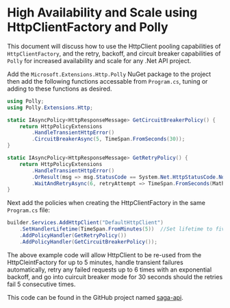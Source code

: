 # High Availability and Scale using HttpClientFactory and Polly

This document will discuss how to use the HttpClient pooling capabilities of `HttpClientFactory`, and the retry, backoff, and circuit breaker capabilities of `Polly` for increased availability and scale for any .Net API project.

Add the `Microsoft.Extensions.Http.Polly` NuGet package to the project then add the following functions accessable from `Program.cs`, tuning or adding to these functions as desired.

```cs
using Polly;
using Polly.Extensions.Http;

static IAsyncPolicy<HttpResponseMessage> GetCircuitBreakerPolicy() {
    return HttpPolicyExtensions
        .HandleTransientHttpError()
        .CircuitBreakerAsync(5, TimeSpan.FromSeconds(30));
}

static IAsyncPolicy<HttpResponseMessage> GetRetryPolicy() {
    return HttpPolicyExtensions
        .HandleTransientHttpError()
        .OrResult(msg => msg.StatusCode == System.Net.HttpStatusCode.NotFound)
        .WaitAndRetryAsync(6, retryAttempt => TimeSpan.FromSeconds(Math.Pow(2, retryAttempt)));
}
```

Next add the policies when creating the HttpClientFactory in the same `Program.cs` file:

```cs
builder.Services.AddHttpClient("DefaultHttpClient")
    .SetHandlerLifetime(TimeSpan.FromMinutes(5))  //Set lifetime to five minutes
    .AddPolicyHandler(GetRetryPolicy())
    .AddPolicyHandler(GetCircuitBreakerPolicy());
```

The above example code will allow HttpClient to be re-used from the HttpCleintFactory for up to 5 minutes, handle transient failures automatically, retry any failed requests up to 6 times with an exponential backoff, and go into cuircuit breaker mode for 30 seconds should the retries fail 5 consecutive times.

This code can be found in the GitHub project named [saga-api](https://github.com/PaulGilchrist/saga-api).

